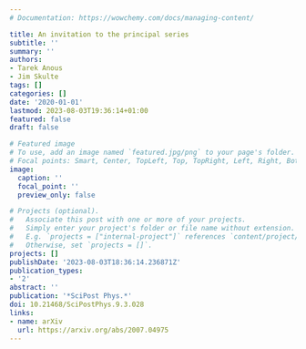 ```yaml
---
# Documentation: https://wowchemy.com/docs/managing-content/

title: An invitation to the principal series
subtitle: ''
summary: ''
authors:
- Tarek Anous
- Jim Skulte
tags: []
categories: []
date: '2020-01-01'
lastmod: 2023-08-03T19:36:14+01:00
featured: false
draft: false

# Featured image
# To use, add an image named `featured.jpg/png` to your page's folder.
# Focal points: Smart, Center, TopLeft, Top, TopRight, Left, Right, BottomLeft, Bottom, BottomRight.
image:
  caption: ''
  focal_point: ''
  preview_only: false

# Projects (optional).
#   Associate this post with one or more of your projects.
#   Simply enter your project's folder or file name without extension.
#   E.g. `projects = ["internal-project"]` references `content/project/deep-learning/index.md`.
#   Otherwise, set `projects = []`.
projects: []
publishDate: '2023-08-03T18:36:14.236871Z'
publication_types:
- '2'
abstract: ''
publication: '*SciPost Phys.*'
doi: 10.21468/SciPostPhys.9.3.028
links:
- name: arXiv
  url: https://arxiv.org/abs/2007.04975
---
```

